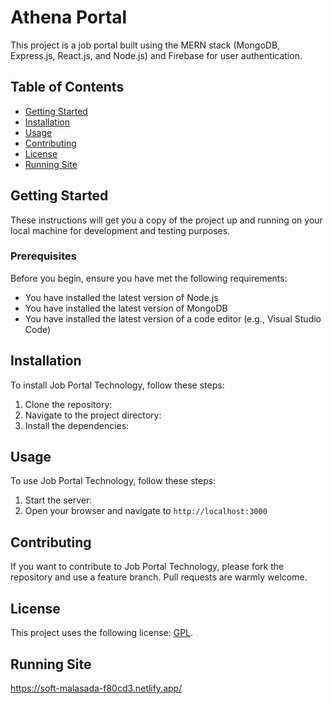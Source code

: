 # Athena Portal

This project is a job portal built using the MERN stack (MongoDB, Express.js, React.js, and Node.js) and Firebase for user authentication.

## Table of Contents

- [Getting Started](#getting-started)
- [Installation](#installation)
- [Usage](#usage)
- [Contributing](#contributing)
- [License](#license)
- [Running Site](#running-site)

## Getting Started

These instructions will get you a copy of the project up and running on your local machine for development and testing purposes.

### Prerequisites

Before you begin, ensure you have met the following requirements:

- You have installed the latest version of Node.js
- You have installed the latest version of MongoDB
- You have installed the latest version of a code editor (e.g., Visual Studio Code)

## Installation

To install Job Portal Technology, follow these steps:

1. Clone the repository:
2. Navigate to the project directory:
3. Install the dependencies:

## Usage

To use Job Portal Technology, follow these steps:

1. Start the server:
2. Open your browser and navigate to `http://localhost:3000`

## Contributing

If you want to contribute to Job Portal Technology, please fork the repository and use a feature branch. Pull requests are warmly welcome.

## License

This project uses the following license: [GPL](https://choosealicense.com/licenses/gpl-3.0/).

## Running Site

https://soft-malasada-f80cd3.netlify.app/
